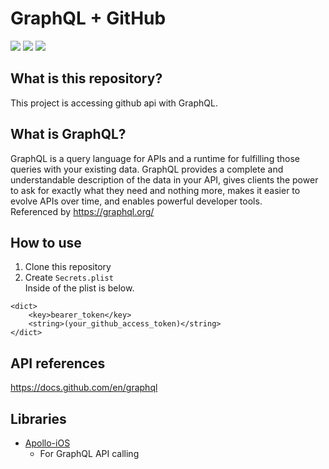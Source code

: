 # GraphQL + GitHub
![](https://img.shields.io/badge/Xcode-13.4.1%2B-blue.svg)
![](https://img.shields.io/badge/iOS-15.0%2B-blue.svg)
![](https://img.shields.io/badge/Swift-5.6.1%2B-orange.svg)  

## What is this repository?
This project is accessing github api with GraphQL.

## What is GraphQL?
GraphQL is a query language for APIs and a runtime for fulfilling those queries with your existing data. GraphQL provides a complete and understandable description of the data in your API, gives clients the power to ask for exactly what they need and nothing more, makes it easier to evolve APIs over time, and enables powerful developer tools.  
Referenced by https://graphql.org/


## How to use
1. Clone this repository
2. Create `Secrets.plist`  
Inside of the plist is below.
```
<dict>
	<key>bearer_token</key>
	<string>(your_github_access_token)</string>
</dict>
```

## API references
https://docs.github.com/en/graphql

## Libraries
- [Apollo-iOS](https://github.com/apollographql/apollo-ios)
    - For GraphQL API calling
